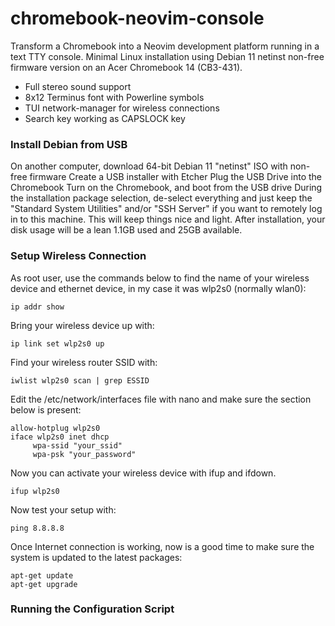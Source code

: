 # chromebook-neovim-console
Transform a Chromebook into a Neovim development platform running in a text TTY console. Minimal Linux installation using Debian 11 netinst non-free firmware version on an Acer Chromebook 14 (CB3-431).

- Full stereo sound support
- 8x12 Terminus font with Powerline symbols
- TUI network-manager for wireless connections
- Search key working as CAPSLOCK key

### Install Debian from USB

On another computer, download 64-bit Debian 11 "netinst" ISO with non-free firmware
Create a USB installer with Etcher
Plug the USB Drive into the Chromebook
Turn on the Chromebook, and boot from the USB drive
During the installation package selection, de-select everything and just keep the "Standard System Utilities" and/or "SSH Server" if you want to remotely log in to this machine. This will keep things nice and light. After installation, your disk usage will be a lean 1.1GB used and 25GB available.

### Setup Wireless Connection

As root user, use the commands below to find the name of your wireless device and ethernet device, in my case it was wlp2s0 (normally wlan0):

`ip addr show`

Bring your wireless device up with:

`ip link set wlp2s0 up`

Find your wireless router SSID with:

`iwlist wlp2s0 scan | grep ESSID`

Edit the /etc/network/interfaces file with nano and make sure the section below is present:
```
allow-hotplug wlp2s0
iface wlp2s0 inet dhcp
     wpa-ssid "your_ssid"
     wpa-psk "your_password"
```
Now you can activate your wireless device with ifup and ifdown.

`ifup wlp2s0`

Now test your setup with:

`ping 8.8.8.8`

Once Internet connection is working, now is a good time to make sure the system is updated to the latest packages:
```
apt-get update
apt-get upgrade
```
### Running the Configuration Script
